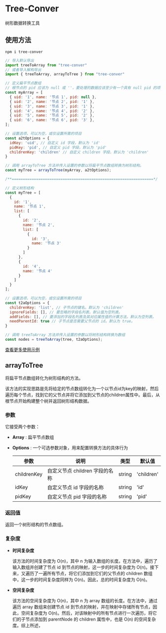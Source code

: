 
# Tree-Conver

树形数据转换工具

## 使用方法

```shell
npm i tree-conver
```

```javascript
// 导入默认导出
import treeToArray from "tree-conver"
// 或者导入解构导出
import { treeToArray, arrayToTree } from "tree-conver"

// 定义扁平节点数组
// 根节点的 pid 应该为 null 或 ''，要处理的数据应该至少有一个具有 null pid 的项
const myArray = [
  { uid: '1', name: '节点 1', pid: null },
  { uid: '2', name: '节点 2', pid: '1' },
  { uid: '3', name: '节点 3', pid: '1' },
  { uid: '4', name: '节点 4', pid: '2' },
  { uid: '5', name: '节点 5', pid: '2' },
  { uid: '6', name: '节点 6', pid: '3' },
];

// 设置选项，可以为空，或仅设置所需的项目
const a2tOptions = {
  idKey: 'uid', // 自定义 id 字段，默认为 'id'
  pidKey: 'pid', // 自定义 pid 字段，默认为 'pid'
  childrenKey: 'children' // 自定义 children 字段，默认为 'children'
}

// 调用 arrayToTree 方法并传入设置的参数以将扁平节点数组转换为树形结构。
const myTree = arrayToTree(myArray, a2tOptions);

/**================================================================*/

// 定义树形结构
const myTree = [
  {
    id: '1',
    name: '节点 1',
    list: [
      {
        id: '2',
        name: '节点 2',
        list: [
          {
            id: '3',
            name: '节点 3'
          }
        ]
      },
      {
        id: '4',
        name: '节点 4'
      }
    ]
  }
];

// 设置选项，可以为空，或仅设置所需的项目
const t2aOptions = {
  childrenKey: 'list', // 子节点的键名。默认为 'children'
  ignoreFields: [], // 要忽略的字段名列表。默认值为空列表。
  addFields: [], // 要添加的字段名列表及其对应属性值的计算方法。默认为空列表。
  needParentId: true // 子节点是否需要父节点的 id。默认为 true。
}

// 调用 treeToArray 方法并传入设置的参数以将树形结构转换为数组
const nodes = treeToArray(tree, t2aOptions);
```

[查看更多使用示例](https://huyikai.github.io/tree-conver/contents/Example/arrayToTree.html)

## arrayToTree

将扁平节点数组转化为树形结构的方法。

该方法的实现思路是先将给定的节点数组转化为一个以节点id为key的映射，然后遍历每个节点，找到它的父节点并将它添加到父节点的children属性中。最后，从根节点开始构建整个树并返回树形结构数据。

### 参数

它接受两个参数：

- **Array** : 扁平节点数组 

- **Options** : 一个可选参数对象，用来配置转换方法的具体行为

  | 参数        | 说明                           | 类型   | 默认值     |
  | ----------- | ------------------------------ | ------ | ---------- |
  | childrenKey | 自定义节点 children 字段的名称 | string | 'children' |
  | idKey       | 自定义节点 id 字段的名称       | string | 'id'       |
  | pidKey      | 自定义节点 pid 字段的名称      | string | 'pid'      |


### 返回值

返回一个树形结构的节点数组。

### 复杂度

- **时间复杂度**

  该方法的时间复杂度为 O(n)，其中 n 为输入数组的长度。在方法中，遍历了输入数组并创建了节点 id 到节点的映射，这一步的时间复杂度为 O(n)。接下来，又遍历了一遍所有节点，将它们添加到它们的父节点的 children 数组中，这一步的时间复杂度同样为 O(n)。因此，总的时间复杂度为 O(n)。

- **空间复杂度**

  该方法的空间复杂度为 O(n)，其中 n 为 array 数组的长度。在方法中，通过遍历 array 数组来创建节点 id 到节点的映射，并在映射中存储所有节点，因此，空间复杂度为 O(n)。然后，对该映射中的所有节点进行一次遍历，将它们的子节点添加到 parentNode 的 children 属性中，也是 O(n) 的空间复杂度。综上所述，
